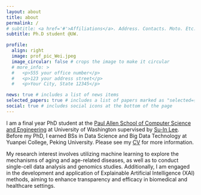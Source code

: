 ```yaml
---
layout: about
title: about
permalink: /
# subtitle: <a href='#'>Affiliations</a>. Address. Contacts. Moto. Etc.
subtitle: Ph.D student @UW.

profile:
  align: right
  image: prof_pic_Wei.jpeg
  image_circular: false # crops the image to make it circular
  # more_info: >
  #   <p>555 your office number</p>
  #   <p>123 your address street</p>
  #   <p>Your City, State 12345</p>

news: true # includes a list of news items
selected_papers: true # includes a list of papers marked as "selected={true}"
social: true # includes social icons at the bottom of the page
---
```



I am a final year PhD student at the [Paul Allen School of Computer Science and Engineering](https://www.cs.washington.edu) at University of Washington supervised by [Su-In Lee](https://suinlee.cs.washington.edu/). Before my PhD, I earned BSs in Data Science and Big Data Technology at Yuanpei College, Peking University. Please see my [CV](https://qiuweipku.github.io/cv/) for more information.

My research interest involves utilizing machine learning to explore the mechanisms of aging and age-related diseases, as well as to conduct single-cell data analysis and genomics studies. Additionally, I am engaged in the development and application of Explainable Artificial Intelligence (XAI) methods, aiming to enhance transparency and efficacy in biomedical and healthcare settings.